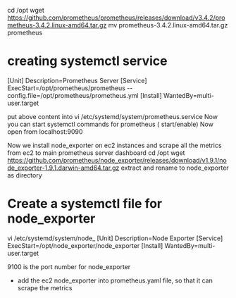 cd /opt
wget https://github.com/prometheus/prometheus/releases/download/v3.4.2/prometheus-3.4.2.linux-amd64.tar.gz
mv prometheus-3.4.2.linux-amd64.tar.gz prometheus

# creating systemctl service

[Unit]
Description=Prometheus Server
[Service]
ExecStart=/opt/prometheus/prometheus --config.file=/opt/prometheus/prometheus.yml
[Install]
WantedBy=multi-user.target

put above content into vi /etc/systemd/system/prometheus.service
Now you can start systemctl commands for prometheus ( start/enable)
Now open from localhost:9090

Now we install node_exporter on ec2 instances and scrape all the metrics from ec2 to main prometheus server dashboard
cd /opt
wget https://github.com/prometheus/node_exporter/releases/download/v1.9.1/node_exporter-1.9.1.darwin-amd64.tar.gz 
extract and rename to node_exporter as directory

# Create a systemctl file for node_exporter 

vi /etc/systemd/system/node_
[Unit]
Description=Node Exporter
[Service]
ExecStart=/opt/node_exporter/node_exporter
[Install]
WantedBy=multi-user.target

9100 is the port number for node_exporter

* add the ec2 node_exporter into prometheus.yaml file, so that it can scrape the metrics 


